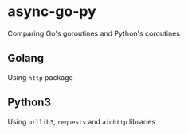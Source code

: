 async-go-py
===========

Comparing Go's goroutines and Python's coroutines

Golang
------

Using `http` package

Python3
-------

Using `urllib3`, `requests` and `aiohttp` libraries
